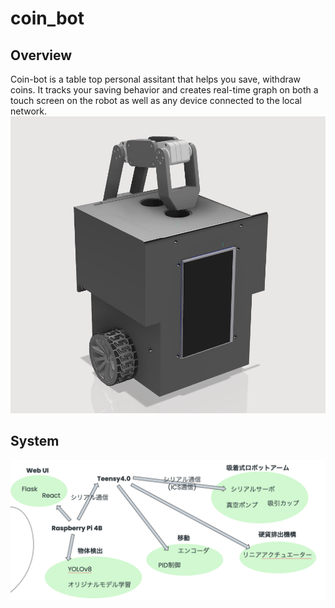 # coin_bot

## Overview
Coin-bot is a table top personal assitant that helps you save, withdraw coins. It tracks your saving behavior and creates real-time graph on both a touch screen on the robot as well as any device connected to the local network.
![Example Image](images/coin_bot.png)


## System 
![System architecture](images/system.png)
